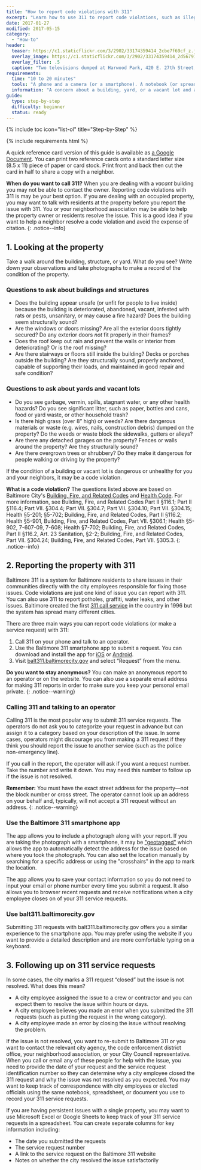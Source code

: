 ```yaml
---
title: "How to report code violations with 311"
excerpt: "Learn how to use 311 to report code violations, such as illegal dumping or structural problems, at vacant buildings, yards, and vacant lots."
date: 2017-01-27
modified: 2017-05-15
category:
  - "How-to"
header:
  teaser: https://c1.staticflickr.com/3/2902/33174359414_2cbe7f69cf_z.jpg
  overlay_image: https://c1.staticflickr.com/3/2902/33174359414_2d56791e91_h.jpg
  overlay_filter: .5
  caption: "Two televisions dumped at Harwood Park, 420 E. 27th Street, 2017 April 11. Photograph by [Eli Pousson](https://www.flickr.com/photos/elipousson/33174359414/) ([CC 0](https://creativecommons.org/licenses/publicdomain/))."
requirements:
  time: "10 to 20 minutes"
  tools: "A phone and a camera (or a smartphone). A notebook (or spreadsheet or other document) to record dates of violation reports and 311 reference numbers."
  information: "A concern about a building, yard, or a vacant lot and a street address for that property."
guide:
  type: step-by-step
  difficulty: beginner
  status: ready
---
```


{% include toc icon="list-ol" title="Step-by-Step" %}

{% include requirements.html %}

A quick reference card version of this guide is available as [a Google Document](https://docs.google.com/document/d/1c2vFHXfyUM9pO1l-g5dC91FEspF-GuEhNwpkpGaK_eE/edit?usp=sharing). You can print two reference cards onto a standard letter size (8.5 x 11) piece of paper or card stock. Print front and back then cut the card in half to share a copy with a neighbor.

**When do you want to call 311?** When you are dealing with a _vacant_ building you may not be able to contact the owner. Reporting code violations with 311 is may be your best option. If you are dealing with an occupied property, you may want to talk with residents at the property before you report the issue with 311. You or your neighborhood association may be able to help the property owner or residents resolve the issue. This is a good idea if you want to help a neighbor resolve a code violation and avoid the expense of citation.
{: .notice--info}

## 1. Looking at the property

Take a walk around the building, structure, or yard. What do you see? Write down your observations and take photographs to make a record of the condition of the property.

### Questions to ask about buildings and structures

- Does the building appear unsafe (or unfit for people to live inside) because the building is deteriorated, abandoned, vacant, infested with rats or pests, unsanitary, or may cause a fire hazard? Does the building seem structurally sound?
- Are the windows or doors missing? Are all the exterior doors tightly secured? Do any exterior doors *not* fit properly in their frames?
- Does the roof keep out rain and prevent the walls or interior from deteriorating? Or is the roof missing?
- Are there stairways or floors still inside the building? Decks or porches outside the building? Are they structurally sound, properly anchored, capable of supporting their loads, and maintained in good repair and safe condition?

### Questions to ask about yards and vacant lots

- Do you see garbage, vermin, spills, stagnant water, or any other health hazards? Do you see significant litter, such as paper, bottles and cans, food or yard waste, or other household trash?
- Is there high grass (over 8” high) or weeds? Are there dangerous materials or waste (e.g. wires, nails, construction debris) dumped on the property? Do the weeds or waste block the sidewalks, gutters or alleys?
- Are there any detached garages on the property? Fences or walls around the property? Are they structurally sound?
- Are there overgrown trees or shrubbery? Do they make it dangerous for people walking or driving by the property?

If the condition of a building or vacant lot is dangerous or unhealthy for you and your neighbors, it may be a code violation.

**What is a code violation?** The questions listed above are based on Baltimore City's [Building, Fire, and Related Codes](http://ca.baltimorecity.gov/codes/Art%2000%20-%20Bldg,%20Fire.pdf) and [Health Code](http://ca.baltimorecity.gov/codes/Art%2000%20-%20Health.pdf). For more information, see Building, Fire, and Related Codes Part II §116.1; Part II §116.4; Part VII. §304.4; Part VII. §304.7; Part VII. §304.10; Part VII. §304.15; Health §5-201; §5-702; Building, Fire, and Related Codes, Part II §116.2; Health §5-901, Building, Fire, and Related Codes, Part VII. §306.1; Health §5-902, 7-607-09, 7-608; Health §7-702; Building, Fire, and Related Codes, Part II §116.2, Art. 23 Sanitation, §2-2; Building, Fire, and Related Codes, Part VII. §304.24; Building, Fire, and Related Codes, Part VII. §305.3.
{: .notice--info}

## 2. Reporting the property with 311

Baltimore 311 is a system for Baltimore residents to share issues in their communities directly with the city employees responsible for fixing those issues. Code violations are just one kind of issue you can report with 311. You can also use 311 to report potholes, graffiti, water leaks, and other issues. Baltimore created the first [311 call service](https://en.wikipedia.org/wiki/3-1-1) in the country in 1996 but the system has spread many different cities.

There are three main ways you can report code violations (or make a service request) with 311:

1. Call 311 on your phone and talk to an operator.
2. Use the Baltimore 311 smartphone app to submit a request. You can download and install the app for [iOS](https://itunes.apple.com/us/app/baltimore-city-311/id1419786875?mt=8&ign-mpt=uo%3D2) or [Android](https://play.google.com/store/apps/details?id=gov.baltimorecity.cob311).
2. Visit [balt311.baltimorecity.gov](https://balt311.baltimorecity.gov) and select “Request” from the menu.

**Do you want to stay anonymous?** You can make an anonymous report to an operator or on the website. You can also use a separate email address for making 311 reports in order to make sure you keep your personal email private.
{: .notice--warning}

### Calling 311 and talking to an operator

Calling 311 is the most popular way to submit 311 service requests. The operators do not ask you to categorize your request in advance but can assign it to a category based on your description of the issue. In some cases, operators might discourage you from making a 311 request if they think you should report the issue to another service (such as the police non-emergency line).

If you call in the report, the operator will ask if you want a request number. Take the number and write it down. You may need this number to follow up if the issue is not resolved.

**Remember:** You must have the exact street address for the property—not the block number or cross street. The operator cannot look up an address on your behalf and, typically, will not accept a 311 request without an address.
{: .notice--warning}

### Use the Baltimore 311 smartphone app

The app allows you to include a photograph along with your report. If you are taking the photograph with a smartphone, it may be ["geotagged"](https://en.wikipedia.org/wiki/Geotagged_photograph) which allows the app to automatically detect the address for the issue based on where you took the photograph. You can also set the location manually by searching for a specific address or using the "crosshairs" in the app to mark the location.

The app allows you to save your contact information so you do not need to input your email or phone number every time you submit a request. It also allows you to browser recent requests and receive notifications when a city employee closes on of your 311 service requests.

### Use balt311.baltimorecity.gov

Submitting 311 requests with balt311.baltimorecity.gov offers you a similar experience to the smartphone app. You may prefer using the website if you want to provide a detailed description and are more comfortable typing on a keyboard.

## 3. Following up on 311 service requests

In some cases, the city marks a 311 request “closed” but the issue is not resolved. What does this mean?

- A city employee assigned the issue to a crew or contractor and you can expect them to resolve the issue within hours or days.
- A city employee believes you made an error when you submitted the 311 requests (such as putting the request in the wrong category).
- A city employee made an error by closing the issue without resolving the problem.

If the issue is not resolved, you want to re-submit to Baltimore 311 or you want to contact the relevant city agency, the code enforcement district office, your neighborhood association, or your City Council representative. When you call or email any of these people for help with the issue, you need to provide the date of your request and the service request identification number so they can determine why a city employee closed the 311 request and why the issue was not resolved as you expected. You may want to keep track of correspondence with city employees or elected officials using the same notebook, spreadsheet, or document you use to record your 311 service requests.

If you are having persistent issues with a single property, you may want to use Microsoft Excel or Google Sheets to keep track of your 311 service requests in a spreadsheet. You can create separate columns for key information including:

- The date you submitted the requests
- The service request number
- A link to the service request on the Baltimore 311 website
- Notes on whether the city resolved the issue satisfactorily